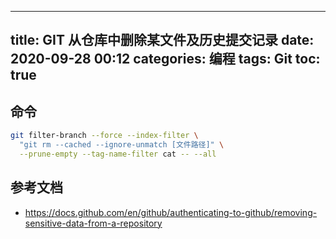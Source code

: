 ----
title: GIT 从仓库中删除某文件及历史提交记录
date: 2020-09-28 00:12
categories: 编程
tags: Git
toc: true
----

## 命令

```bash
git filter-branch --force --index-filter \
  "git rm --cached --ignore-unmatch [文件路径]" \
  --prune-empty --tag-name-filter cat -- --all
```

<!-- more -->

## 参考文档

- https://docs.github.com/en/github/authenticating-to-github/removing-sensitive-data-from-a-repository